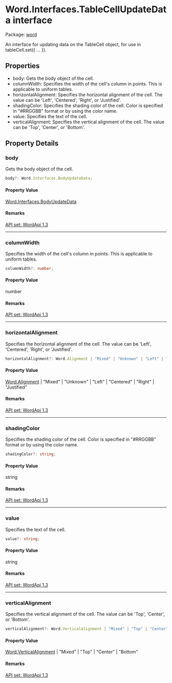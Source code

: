 # Word.Interfaces.TableCellUpdateData interface

Package: [word](/en-us/javascript/api/word)

An interface for updating data on the TableCell object, for use in tableCell.set({ ... }).

## Properties

- body: Gets the body object of the cell.
- columnWidth: Specifies the width of the cell's column in points. This is applicable to uniform tables.
- horizontalAlignment: Specifies the horizontal alignment of the cell. The value can be 'Left', 'Centered', 'Right', or 'Justified'.
- shadingColor: Specifies the shading color of the cell. Color is specified in "#RRGGBB" format or by using the color name.
- value: Specifies the text of the cell.
- verticalAlignment: Specifies the vertical alignment of the cell. The value can be 'Top', 'Center', or 'Bottom'.

## Property Details

### body

Gets the body object of the cell.

```typescript
body?: Word.Interfaces.BodyUpdateData;
```

#### Property Value
[Word.Interfaces.BodyUpdateData](/en-us/javascript/api/word/word.interfaces.bodyupdatedata)

#### Remarks
[ API set: WordApi 1.3 ](/en-us/javascript/api/requirement-sets/word/word-api-requirement-sets)

---

### columnWidth

Specifies the width of the cell's column in points. This is applicable to uniform tables.

```typescript
columnWidth?: number;
```

#### Property Value
number

#### Remarks
[ API set: WordApi 1.3 ](/en-us/javascript/api/requirement-sets/word/word-api-requirement-sets)

---

### horizontalAlignment

Specifies the horizontal alignment of the cell. The value can be 'Left', 'Centered', 'Right', or 'Justified'.

```typescript
horizontalAlignment?: Word.Alignment | "Mixed" | "Unknown" | "Left" | "Centered" | "Right" | "Justified";
```

#### Property Value
[Word.Alignment](/en-us/javascript/api/word/word.alignment) | "Mixed" | "Unknown" | "Left" | "Centered" | "Right" | "Justified"

#### Remarks
[ API set: WordApi 1.3 ](/en-us/javascript/api/requirement-sets/word/word-api-requirement-sets)

---

### shadingColor

Specifies the shading color of the cell. Color is specified in "#RRGGBB" format or by using the color name.

```typescript
shadingColor?: string;
```

#### Property Value
string

#### Remarks
[ API set: WordApi 1.3 ](/en-us/javascript/api/requirement-sets/word/word-api-requirement-sets)

---

### value

Specifies the text of the cell.

```typescript
value?: string;
```

#### Property Value
string

#### Remarks
[ API set: WordApi 1.3 ](/en-us/javascript/api/requirement-sets/word/word-api-requirement-sets)

---

### verticalAlignment

Specifies the vertical alignment of the cell. The value can be 'Top', 'Center', or 'Bottom'.

```typescript
verticalAlignment?: Word.VerticalAlignment | "Mixed" | "Top" | "Center" | "Bottom";
```

#### Property Value
[Word.VerticalAlignment](/en-us/javascript/api/word/word.verticalalignment) | "Mixed" | "Top" | "Center" | "Bottom"

#### Remarks
[ API set: WordApi 1.3 ](/en-us/javascript/api/requirement-sets/word/word-api-requirement-sets)